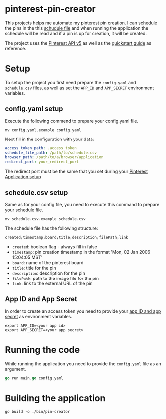 # pinterest-pin-creator

This projects helps me automate my pinterest pin creation. I can schedule the pins in the this [schudule file](./schedule.csv.example) and when running the application the schedule will be read and if a pin is up for creation, it will be created.

The project uses the [Pinterest API v5](https://developers.pinterest.com/docs/api/v5/) as well as the [quickstart guide](https://github.com/pinterest/api-quickstart#readme) as reference.

# Setup
To setup the project you first need prepare the `config.yaml` and `schedule.csv` files, as well as set the `APP_ID` and `APP_SECRET` environment variables.

## config.yaml setup
Execute the following commend to prepare your config.yaml file.
```
mv config.yaml.example config.yaml
```
Next fill in the configuration with your data:
```yaml
access_token_path: .access_token
schedule_file_path: /path/to/schedule.csv
browser_path: /path/to/a/browser/application
redirect_port: your_redirect_port
```
The redirect port must be the same that you set during your [Pinterest Application setup](https://developers.pinterest.com/docs/api/v5/#section/Configure-the-redirect-URI-required-by-this-code.)

## schedule.csv setup
Same as for your config file, you need to execute this command to prepare your schedule file.
```
mv schedule.csv.example schedule.csv
```

The schedule file has the following structure:

```csv
created;timestamp;board;title;description;filePath;link
```

- `created`: boolean flag - always fill in false
- `timestamp`: pin creation timestamp in the format 'Mon, 02 Jan 2006 15:04:05 MST'
- `board`: name of the pinterest board
- `title`: title for the pin
- `description`: description for the pin
- `filePath`: path to the image file for the pin
- `link`: link to the external URL of the pin

## App ID and App Secret
In order to create an access token you need to provide your [app ID and app secret](https://developers.pinterest.com/docs/api/v5/#section/Register-your-app-and-get-your-app-id-and-app-secret-key) as environment variables.

```
export APP_ID=<your app id>
export APP_SECRET=<your app secret>
```

# Running the code
While running the application you need to provide the `config.yaml` file as an argument.

```go
go run main.go config.yaml
```

# Building the application
```
go build -o ./bin/pin-creator  
```